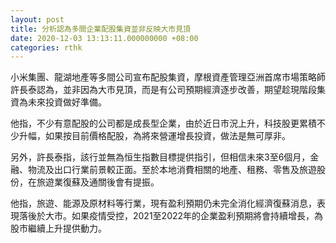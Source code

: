 ```yaml
---
layout: post
title: 分析認為多間企業配股集資並非反映大市見頂
date: 2020-12-03 13:13:11.000000000 +08:00
categories: rthk
---
```


小米集團、龍湖地產等多間公司宣布配股集資，摩根資產管理亞洲首席市場策略師許長泰認為，並非因為大市見頂，而是有公司預期經濟逐步改善，期望趁現階段集資為未來投資做好準備。

他指，不少有意配股的公司都是成長型企業，由於近日市況上升，科技股更累積不少升幅，如果按目前價格配股，為將來營運增長投資，做法是無可厚非。

另外，許長泰指，該行並無為恒生指數目標提供指引，但相信未來3至6個月，金融、物流及出口行業前景較正面。至於本地消費相關的地產、租務、零售及旅遊股份，在旅遊業復蘇及通關後會有提振。

他指，旅遊、能源及原材料等行業，現有盈利預期仍未完全消化經濟復蘇消息，表現落後於大市。如果疫情受控，2021至2022年的企業盈利預期將會持續增長，為股市繼續上升提供動力。
